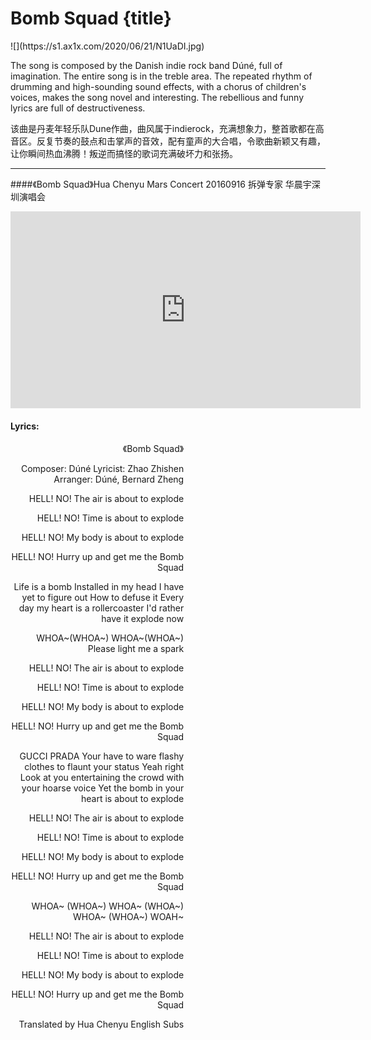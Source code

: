 # Bomb Squad {title}
<div class="background" markdown="1">
![](https://s1.ax1x.com/2020/06/21/N1UaDI.jpg)
</div>

The song is composed by the Danish indie rock band Dúné, full of imagination. The entire song is in the treble area. The repeated rhythm of drumming and high-sounding sound effects, with a chorus of children's voices, makes the song novel and interesting. The rebellious and funny lyrics are full of destructiveness.

该曲是丹麦年轻乐队Dune作曲，曲风属于indierock，充满想象力，整首歌都在高音区。反复节奏的鼓点和击掌声的音效，配有童声的大合唱，令歌曲新颖又有趣，让你瞬间热血沸腾！叛逆而搞怪的歌词充满破坏力和张扬。

---------------------------------

####《Bomb Squad》Hua Chenyu Mars Concert 20160916
拆弹专家 华晨宇深圳演唱会

<iframe width="560" height="315" src="https://www.youtube.com/embed/EzsT7gVT118" frameborder="0" allow="accelerometer; autoplay; encrypted-media; gyroscope; picture-in-picture" allowfullscreen></iframe>

#### Lyrics:
<div class="box">
<div class="lyrics" style="width: 55%; text-align: right">
《Bomb Squad》

Composer: Dúné
Lyricist: Zhao Zhishen
Arranger: Dúné, Bernard Zheng

HELL! NO!
The air is about to explode

HELL! NO!
Time is about to explode

HELL! NO!
My body is about to explode

HELL! NO!
Hurry up and get me the Bomb Squad

Life is a bomb
Installed in my head
I have yet to figure out
How to defuse it
Every day my heart is a rollercoaster
I'd rather have it explode now

WHOA~(WHOA~)
WHOA~(WHOA~)
Please light me a spark

HELL! NO!
The air is about to explode

HELL! NO!
Time is about to explode

HELL! NO!
My body is about to explode

HELL! NO!
Hurry up and get me the Bomb Squad

GUCCI PRADA
Your have to ware flashy clothes to flaunt your status
Yeah right
Look at you entertaining the crowd with your hoarse voice
Yet the bomb in your heart is about to explode

HELL! NO!
The air is about to explode

HELL! NO!
Time is about to explode

HELL! NO!
My body is about to explode

HELL! NO!
Hurry up and get me the Bomb Squad

WHOA~ (WHOA~)
WHOA~ (WHOA~)
WHOA~ (WHOA~)
WOAH~

HELL! NO!
The air is about to explode

HELL! NO!
Time is about to explode

HELL! NO!
My body is about to explode

HELL! NO!
Hurry up and get me the Bomb Squad

Translated by Hua Chenyu English Subs
</div>